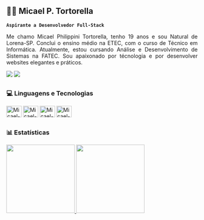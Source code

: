 ## 👨‍💻 Micael P. Tortorella

**`Aspirante a Desenvolvedor Full-Stack`**

<p align="justify"> Me chamo Micael Philippini Tortorella, tenho 19 anos e sou Natural de Lorena-SP. Conclui o ensino médio na ETEC, com o curso de Técnico em Informática. Atualmente, estou cursando Análise e Desenvolvimento de Sistemas na FATEC. Sou apaixonado por técnologia e por desenvolver websites elegantes e práticos. </p>
<div>
  <a href="mailto:philippinimicael@gmail.com" target="_blank"><img src="https://img.shields.io/badge/Gmail-D14836?style=for-the-badge&logo=gmail&logoColor=white" target="_blank"></a>
  <a href="https://www.linkedin.com/in/micael-tortorella-a85146250/" target="_blank"><img src="https://img.shields.io/badge/LinkedIn-0077B5?style=for-the-badge&logo=linkedin&logoColor=white" target="_blank"></a> </div>

##
### 💻 Linguagens e Tecnologias

<div>
    <img align="center" alt="Micael-HTML" height="30" width="40" src="https://cdn.jsdelivr.net/gh/devicons/devicon@latest/icons/html5/html5-plain.svg">
    <img align="center" alt="Micael-CSS" height="30" width="40" src="https://cdn.jsdelivr.net/gh/devicons/devicon@latest/icons/css3/css3-plain.svg">
    <img align="center" alt="Micael-JAVASCRIPT" height="30" width="40" src="https://cdn.jsdelivr.net/gh/devicons/devicon@latest/icons/javascript/javascript-original.svg">
    <img align="center" alt="Micael-BOOTSTRAP" height="30" width="40" src="https://cdn.jsdelivr.net/gh/devicons/devicon@latest/icons/bootstrap/bootstrap-original.svg" />
</div>

##
### 📊 Estatísticas

<div>
  <a href="https://github.com/philippinimicael">
  <img height="180em" src="https://github-readme-stats.vercel.app/api/?username=PhilippiniMicael&show_icons=true&theme=dark&inclue_all_commits=true&count_private=true&rank_icon=github"/>
  <img height="180em" src="https://github-readme-stats.vercel.app/api/top-langs/?username=PhilippiniMicael&layout=compact&langs_count=16&theme=dark"/>
</div>
<br>
    

